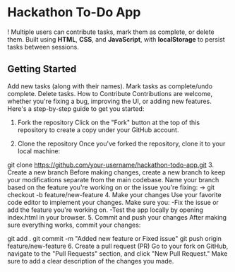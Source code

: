 # Hackathon To-Do App

! Multiple users can contribute tasks, mark them as complete, or delete them. Built using **HTML**, **CSS**, and **JavaScript**, with **localStorage** to persist tasks between sessions.

## Getting Started

Add new tasks (along with their names).
Mark tasks as complete/undo complete.
Delete tasks.
How to Contribute
Contributions are welcome, whether you're fixing a bug, improving the UI, or adding new features. Here's a step-by-step guide to get you started:

1. Fork the repository
Click on the "Fork" button at the top of this repository to create a copy under your GitHub account.

2. Clone the repository
Once you've forked the repository, clone it to your local machine:

git clone https://github.com/your-username/hackathon-todo-app.git
3. Create a new branch
Before making changes, create a new branch to keep your modifications separate from the main codebase. Name your branch based on the feature you're working on or the issue you're fixing:
 -> git checkout -b feature/new-feature
4. Make your changes
Use your favorite code editor to implement your changes. Make sure you:
 -Fix the issue or add the feature you're working on.
 -Test the app locally by opening index.html in your browser.
5. Commit and push your changes
After making sure everything works, commit your changes:

  git add .
  git commit -m "Added new feature or Fixed issue"
  git push origin feature/new-feature
6. Create a pull request (PR)
Go to your fork on GitHub, navigate to the "Pull Requests" section, and click "New Pull Request." Make sure to add a clear description of the changes you made.
